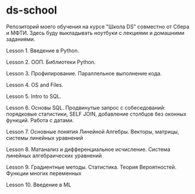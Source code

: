 # ds-school

Репозиторий моего обучения на курсе "Школа DS" совместно от Сбера и МФТИ. Здесь буду выкладывать ноутбуки с лекциями и домашними заданиями.

Lesson 1.
Введение в Python.

Lesson 2.
ООП. Библиотеки Python.

Lesson 3.
Профилирование. Параллельное выполнение кода.

Lesson 4.
OS and Files.

Lesson 5.
Intro to SQL.

Lesson 6.
Основы SQL. Продвинутые запрос с собеседований: порядковые статистики, SELF JOIN, добавление столбцов без оконных функций. Работа с датами.

Lesson 7.
Основные понятия Линейной Алгебры. Векторы, матрицы, системы линейных уравнений

Lesson 8.
Матанализ и дифференциальное исчисление. Система линейных алгебраических уравнений

Lesson 9.
Градиентные методы. Статистика.  Теория Вероятностей. Функции многих переменных

Lesson 10.
Введение в ML
